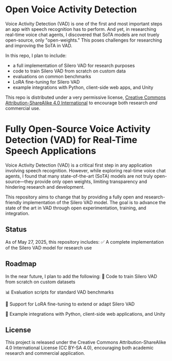 <!--
© 2025, Stefan Webb. Some Rights Reserved.

Except where otherwise noted, this work is licensed under a
Creative Commons Attribution-ShareAlike 4.0 International
https://creativecommons.org/licenses/by-sa/4.0/deed.en

-->

# Open Voice Activity Detection

Voice Activity Detection (VAD) is one of the first and most important steps an app with speech recognition has to perform. And yet, in researching real-time voice chat agents, I discovered that SoTA models are not truely open-source, only "open-weights." This poses challenges for researching and improving the SoTA in VAD.

In this repo, I plan to include:

* a full implementation of Silero VAD for research purposes
* code to train Silero VAD from scratch on custom data
* evaluations on common benchmarks
* LoRA fine-tuning for Silero VAD
* example integrations with Python, client-side web apps, and Unity

This repo is distributed under a very permissive license, [Creative Commons Attribution-ShareAlike 4.0 International](https://creativecommons.org/licenses/by-sa/4.0/deed.en) to encourage both research *and* commercial use.

# Fully Open-Source Voice Activity Detection (VAD) for Real-Time Speech Applications
Voice Activity Detection (VAD) is a critical first step in any application involving speech recognition. However, while exploring real-time voice chat agents, I found that many state-of-the-art (SoTA) models are not truly open-source—they provide only open weights, limiting transparency and hindering research and development.

This repository aims to change that by providing a fully open and research-friendly implementation of the Silero VAD model. The goal is to advance the state of the art in VAD through open experimentation, training, and integration.

## Status
As of May 27, 2025, this repository includes:
✅ A complete implementation of the Silero VAD model for research use

## Roadmap
In the near future, I plan to add the following:
🧠 Code to train Silero VAD from scratch on custom datasets

📊 Evaluation scripts for standard VAD benchmarks

🔧 Support for LoRA fine-tuning to extend or adapt Silero VAD

🔌 Example integrations with Python, client-side web applications, and Unity

## License

This project is released under the Creative Commons Attribution-ShareAlike 4.0 International License (CC BY-SA 4.0), encouraging both academic research and commercial application.